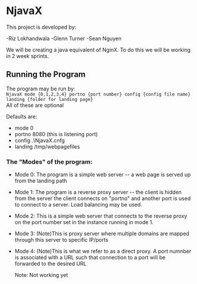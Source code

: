 # NjavaX
This project is developed by:

-Riz Lokhandwala
-Glenn Turner
-Sean Nguyen

We will be creating a java equivalent of NginX. To do this we will be working in 2 week sprints.

## Running the Program

The program may be run by:  
```NjavaX mode {0,1,2,3,4} portno {port number} config {config file name} landing {folder for landing page}```  
All of these are optional  
  
Defaults are:
- mode 0
- portno 8080 (this is listening port)
- config .\NjavaX.cnfg
- landing /tmp/webpagefiles

### The "Modes" of the program:
- Mode 0: The program is a simple web server -- a web page is served up from the landing path
- Mode 1: The program is a reverse proxy server -- the client is hidden from the server the client connects on "portno"  and another port is used to connect to a server.  Load balancing may be used.
- Mode 2: This is a simple web server that connects to the reverse proxy on the port number set in the instance running in mode 1.
- Mode 3: (Note)This is proxy server where multiple domains are mapped through this server to specific IP/ports 
- Mode 4: (Note)This is what we refer to as a direct proxy.  A port numnber is associated with a URL such that connection to a port will be forwarded to the desired URL
  
  Note: Not working yet
